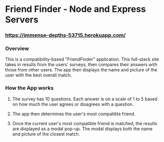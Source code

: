
# Friend Finder - Node and Express Servers

### https://immense-depths-53715.herokuapp.com/

### Overview

This is a compatibility-based "FriendFinder" application. This full-stack site takes in results from the users' surveys, then compares their answers with those from other users. The app then displays the name and picture of the user with the best overall match.

### How the App works

1. The survey has 10 questions. Each answer is on a scale of 1 to 5 based on how much the user agrees or disagrees with a question.

2. The app then determines the user's most compatible friend.

3. Once the current user's most compatible friend is matched, the results are displayed as a modal pop-up.
   The modal displays both the name and picture of the closest match.


